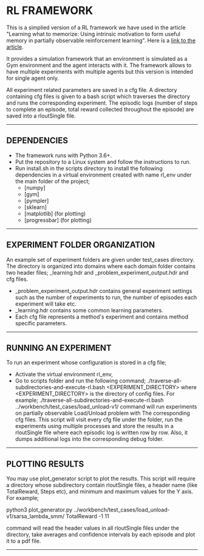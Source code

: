 # RL FRAMEWORK

This is a simplied version of a RL framework we have used in the article "Learning what to memorize: Using intrinsic motivation to form useful memory in partially observable reinforcement learning". Here is a [link to the article](https://link.springer.com/article/10.1007/s10489-022-04328-z).

It provides a simulation framework that an environment
is simulated as a Gym environment and the agent interacts with it. The framework allows to have multiple experiments
with multiple agents but this version is intended for single agent only.

All experiment related parameters are saved in a cfg file. A directory containing cfg files is given to a bash script which traverses the directory and runs the corresponding experiment. The episodic logs (number of steps to complete an episode, total reward collected throughout the episode) are saved into a rloutSingle file.

-------------------------------------------------------------------------------------------------------------------------------
## DEPENDENCIES

- The framework runs with Python 3.6+.
- Put the repository to a Linux system and follow the instructions to run.
- Run install.sh in the scripts directory to install the following dependencies
in a virtual environment created with name rl_env under the main folder of the project;
    - [numpy]
    - [gym]
    - [pympler]
    - [sklearn]
    - [matplotlib] (for plotting)
    - [progressbar] (for plotting)
    
-------------------------------------------------------------------------------------------------------------------------------
## EXPERIMENT FOLDER ORGANIZATION

An example set of experiment folders are given under test_cases directory. The directory is organized into
domains where each domain folder contains two header files; _learning.hdr and _problem_experiment_output.hdr
and cfg files.
- _problem_experiment_output.hdr contains general experiment settings such as the number of experiments to run,
the number of episodes each experiment will take etc.
- _learning.hdr contains some common learning parameters.
- Each cfg file represents a method's experiment and contains method specific parameters.

-------------------------------------------------------------------------------------------------------------------------------
## RUNNING AN EXPERIMENT

To run an experiment whose configuration is stored in a cfg file;
- Activate the virtual environment rl_env,
- Go to scripts folder and run the following command;
  ./traverse-all-subdirectories-and-execute-rl.bash <EXPERIMENT_DIRECTORY>
  where <EXPERIMENT_DIRECTORY> is the directory of config files. For example;
  ./traverse-all-subdirectories-and-execute-rl.bash ../workbench/test_cases/load_unload-v1/
  command will run experiments on partially observable Load/Unload problem with The
  corresponding cfg files.
  This script will visit every cfg file under the folder, run the experiments using multiple
  processes and store the results in a rloutSingle file where each episodic log is written
  row by row. Also, it dumps additional logs into the corresponding debug folder.
 
-------------------------------------------------------------------------------------------------------------------------------
## PLOTTING RESULTS

You may use plot_generator script to plot the results. This script will require a directory
whose subdirectory contain rloutSingle files, a header name (like TotalReward, Steps etc), and minimum
and maximum values for the Y axis. For example;

  python3 plot_generator.py ../workbench/test_cases/load_unload-v1/sarsa_lambda_smm/ TotalReward -1 11

command will read the header values in all rloutSingle files under the directory, take averages and
confidence intervals by each episode and plot it to a pdf file.

-------------------------------------------------------------------------------------------------------------------------------
